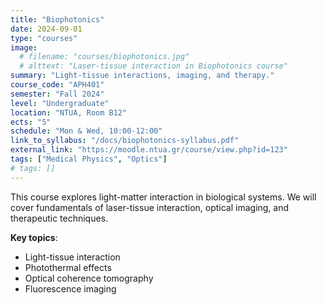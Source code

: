 ```yaml
---
title: "Biophotonics"
date: 2024-09-01
type: "courses"
image:
  # filename: "courses/biophotonics.jpg"
  # alttext: "Laser-tissue interaction in Biophotonics course"
summary: "Light-tissue interactions, imaging, and therapy."
course_code: "APH401"
semester: "Fall 2024"
level: "Undergraduate"
location: "NTUA, Room B12"
ects: "5"
schedule: "Mon & Wed, 10:00-12:00"
link_to_syllabus: "/docs/biophotonics-syllabus.pdf"
external_link: "https://moodle.ntua.gr/course/view.php?id=123"
tags: ["Medical Physics", "Optics"]
# tags: []
---
```

This course explores light-matter interaction in biological systems. We will cover fundamentals of laser-tissue interaction, optical imaging, and therapeutic techniques.

**Key topics**:
- Light-tissue interaction
- Photothermal effects
- Optical coherence tomography
- Fluorescence imaging
